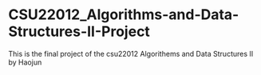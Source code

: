 # CSU22012_Algorithms-and-Data-Structures-II-Project
 This is the final project of the csu22012 Algorithems and Data Structures II by Haojun
